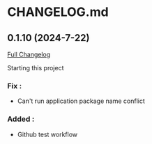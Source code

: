 # CHANGELOG.md

## 0.1.10 (2024-7-22)

[Full Changelog](https://github.com/izzalDev/izlearn/compare/v1.0.1...v1.0.2)

Starting this project

### **Fix :**

- Can't run application package name conflict

### **Added :**

- Github test workflow
